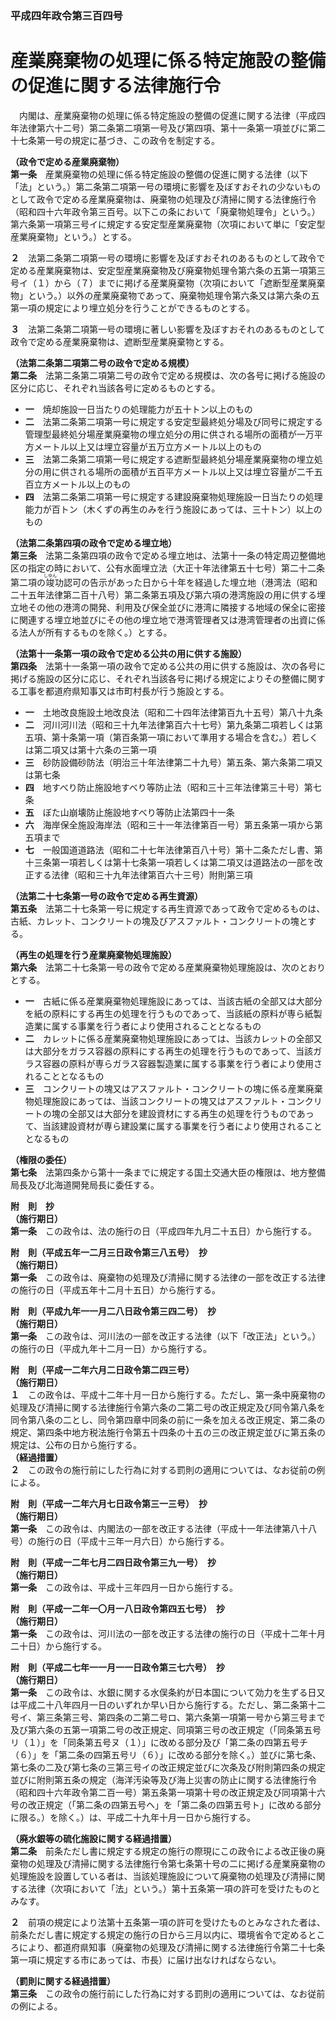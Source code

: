 ### 平成四年政令第三百四号  
# 産業廃棄物の処理に係る特定施設の整備の促進に関する法律施行令  
　内閣は、産業廃棄物の処理に係る特定施設の整備の促進に関する法律（平成四年法律第六十二号）第二条第二項第一号及び第四項、第十一条第一項並びに第二十七条第一号の規定に基づき、この政令を制定する。  
  
**（政令で定める産業廃棄物）**  
**第一条**　産業廃棄物の処理に係る特定施設の整備の促進に関する法律（以下「法」という。）第二条第二項第一号の環境に影響を及ぼすおそれの少ないものとして政令で定める産業廃棄物は、廃棄物の処理及び清掃に関する法律施行令（昭和四十六年政令第三百号。以下この条において「廃棄物処理令」という。）第六条第一項第三号イに規定する安定型産業廃棄物（次項において単に「安定型産業廃棄物」という。）とする。  
  
**２**　法第二条第二項第一号の環境に影響を及ぼすおそれのあるものとして政令で定める産業廃棄物は、安定型産業廃棄物及び廃棄物処理令第六条の五第一項第三号イ（１）から（７）までに掲げる産業廃棄物（次項において「遮断型産業廃棄物」という。）以外の産業廃棄物であって、廃棄物処理令第六条又は第六条の五第一項の規定により埋立処分を行うことができるものとする。  
  
**３**　法第二条第二項第一号の環境に著しい影響を及ぼすおそれのあるものとして政令で定める産業廃棄物は、遮断型産業廃棄物とする。  
  
**（法第二条第二項第二号の政令で定める規模）**  
**第二条**　法第二条第二項第二号の政令で定める規模は、次の各号に掲げる施設の区分に応じ、それぞれ当該各号に定めるものとする。  
* **一**　焼却施設一日当たりの処理能力が五十トン以上のもの  
* **二**　法第二条第二項第一号に規定する安定型最終処分場及び同号に規定する管理型最終処分場産業廃棄物の埋立処分の用に供される場所の面積が一万平方メートル以上又は埋立容量が五万立方メートル以上のもの  
* **三**　法第二条第二項第一号に規定する遮断型最終処分場産業廃棄物の埋立処分の用に供される場所の面積が五百平方メートル以上又は埋立容量が二千五百立方メートル以上のもの  
* **四**　法第二条第二項第一号に規定する建設廃棄物処理施設一日当たりの処理能力が百トン（木くずの再生のみを行う施設にあっては、三十トン）以上のもの  
  
**（法第二条第四項の政令で定める埋立地）**  
**第三条**　法第二条第四項の政令で定める埋立地は、法第十一条の特定周辺整備地区の指定の時において、公有水面埋立法（大正十年法律第五十七号）第二十二条第二項の<ruby>竣<rt>しゆん</rt></ruby>功認可の告示があった日から十年を経過した埋立地（港湾法（昭和二十五年法律第二百十八号）第二条第五項及び第六項の港湾施設の用に供する埋立地その他の港湾の開発、利用及び保全並びに港湾に隣接する地域の保全に密接に関連する埋立地並びにその他の埋立地で港湾管理者又は港湾管理者の出資に係る法人が所有するものを除く。）とする。  
  
**（法第十一条第一項の政令で定める公共の用に供する施設）**  
**第四条**　法第十一条第一項の政令で定める公共の用に供する施設は、次の各号に掲げる施設の区分に応じ、それぞれ当該各号に掲げる規定によりその整備に関する工事を都道府県知事又は市町村長が行う施設とする。  
* **一**　土地改良施設土地改良法（昭和二十四年法律第百九十五号）第八十九条  
* **二**　河川河川法（昭和三十九年法律第百六十七号）第九条第二項若しくは第五項、第十条第一項（第百条第一項において準用する場合を含む。）若しくは第二項又は第十六条の三第一項  
* **三**　砂防設備砂防法（明治三十年法律第二十九号）第五条、第六条第二項又は第七条  
* **四**　地すべり防止施設地すべり等防止法（昭和三十三年法律第三十号）第七条  
* **五**　ぼた山崩壊防止施設地すべり等防止法第四十一条  
* **六**　海岸保全施設海岸法（昭和三十一年法律第百一号）第五条第一項から第五項まで  
* **七**　一般国道道路法（昭和二十七年法律第百八十号）第十二条ただし書、第十三条第一項若しくは第十七条第一項若しくは第二項又は道路法の一部を改正する法律（昭和三十九年法律第百六十三号）附則第三項  
  
**（法第二十七条第一号の政令で定める再生資源）**  
**第五条**　法第二十七条第一号に規定する再生資源であって政令で定めるものは、古紙、カレット、コンクリートの塊及びアスファルト・コンクリートの塊とする。  
  
**（再生の処理を行う産業廃棄物処理施設）**  
**第六条**　法第二十七条第一号の政令で定める産業廃棄物処理施設は、次のとおりとする。  
* **一**　古紙に係る産業廃棄物処理施設にあっては、当該古紙の全部又は大部分を紙の原料にする再生の処理を行うものであって、当該紙の原料が専ら紙製造業に属する事業を行う者により使用されることとなるもの  
* **二**　カレットに係る産業廃棄物処理施設にあっては、当該カレットの全部又は大部分をガラス容器の原料にする再生の処理を行うものであって、当該ガラス容器の原料が専らガラス容器製造業に属する事業を行う者により使用されることとなるもの  
* **三**　コンクリートの塊又はアスファルト・コンクリートの塊に係る産業廃棄物処理施設にあっては、当該コンクリートの塊又はアスファルト・コンクリートの塊の全部又は大部分を建設資材にする再生の処理を行うものであって、当該建設資材が専ら建設業に属する事業を行う者により使用されることとなるもの  
  
**（権限の委任）**  
**第七条**　法第四条から第十一条までに規定する国土交通大臣の権限は、地方整備局長及び北海道開発局長に委任する。  
  
**附　則　抄**  
**（施行期日）**  
**第一条**　この政令は、法の施行の日（平成四年九月二十五日）から施行する。  
  
**附　則（平成五年一二月三日政令第三八五号）　抄**  
**（施行期日）**  
**第一条**　この政令は、廃棄物の処理及び清掃に関する法律の一部を改正する法律の施行の日（平成五年十二月十五日）から施行する。  
  
**附　則（平成九年一一月二八日政令第三四二号）　抄**  
**（施行期日）**  
**第一条**　この政令は、河川法の一部を改正する法律（以下「改正法」という。）の施行の日（平成九年十二月一日）から施行する。  
  
**附　則（平成一二年六月二日政令第二四三号）**  
**（施行期日）**  
**１**　この政令は、平成十二年十月一日から施行する。ただし、第一条中廃棄物の処理及び清掃に関する法律施行令第六条の二第二号の改正規定及び同令第八条を同令第八条の二とし、同令第四章中同条の前に一条を加える改正規定、第二条の規定、第四条中地方税法施行令第五十四条の十五の三の改正規定並びに第五条の規定は、公布の日から施行する。  
**（経過措置）**  
**２**　この政令の施行前にした行為に対する罰則の適用については、なお従前の例による。  
  
**附　則（平成一二年六月七日政令第三一三号）　抄**  
**（施行期日）**  
**第一条**　この政令は、内閣法の一部を改正する法律（平成十一年法律第八十八号）の施行の日（平成十三年一月六日）から施行する。  
  
**附　則（平成一二年七月二四日政令第三九一号）　抄**  
**（施行期日）**  
**第一条**　この政令は、平成十三年四月一日から施行する。  
  
**附　則（平成一二年一〇月一八日政令第四五七号）　抄**  
**（施行期日）**  
**第一条**　この政令は、河川法の一部を改正する法律の施行の日（平成十二年十月二十日）から施行する。  
  
**附　則（平成二七年一一月一一日政令第三七六号）　抄**  
**（施行期日）**  
**第一条**　この政令は、水銀に関する水俣条約が日本国について効力を生ずる日又は平成二十八年四月一日のいずれか早い日から施行する。ただし、第二条第十二号イ、第三条第三号、第四条の二第二号ロ、第六条第一項第一号から第三号まで及び第六条の五第一項第二号の改正規定、同項第三号の改正規定（「同条第五号リ（１）」を「同条第五号ヌ（１）」に改める部分及び「第二条の四第五号チ（６）」を「第二条の四第五号リ（６）」に改める部分を除く。）並びに第七条、第七条の二及び第七条の三第三号イの改正規定並びに次条及び附則第四条の規定並びに附則第五条の規定（海洋汚染等及び海上災害の防止に関する法律施行令（昭和四十六年政令第二百一号）第五条第一項第十号の改正規定及び同項第十六号の改正規定（「第二条の四第五号ヘ」を「第二条の四第五号ト」に改める部分に限る。）を除く。）は、平成二十九年十月一日から施行する。  
  
**（廃水銀等の硫化施設に関する経過措置）**  
**第二条**　前条ただし書に規定する規定の施行の際現にこの政令による改正後の廃棄物の処理及び清掃に関する法律施行令第七条第十号の二に掲げる産業廃棄物の処理施設を設置している者は、当該処理施設について廃棄物の処理及び清掃に関する法律（次項において「法」という。）第十五条第一項の許可を受けたものとみなす。  
  
**２**　前項の規定により法第十五条第一項の許可を受けたものとみなされた者は、前条ただし書に規定する規定の施行の日から三月以内に、環境省令で定めるところにより、都道府県知事（廃棄物の処理及び清掃に関する法律施行令第二十七条第一項に規定する市にあっては、市長）に届け出なければならない。  
  
**（罰則に関する経過措置）**  
**第三条**　この政令の施行前にした行為に対する罰則の適用については、なお従前の例による。  
  
